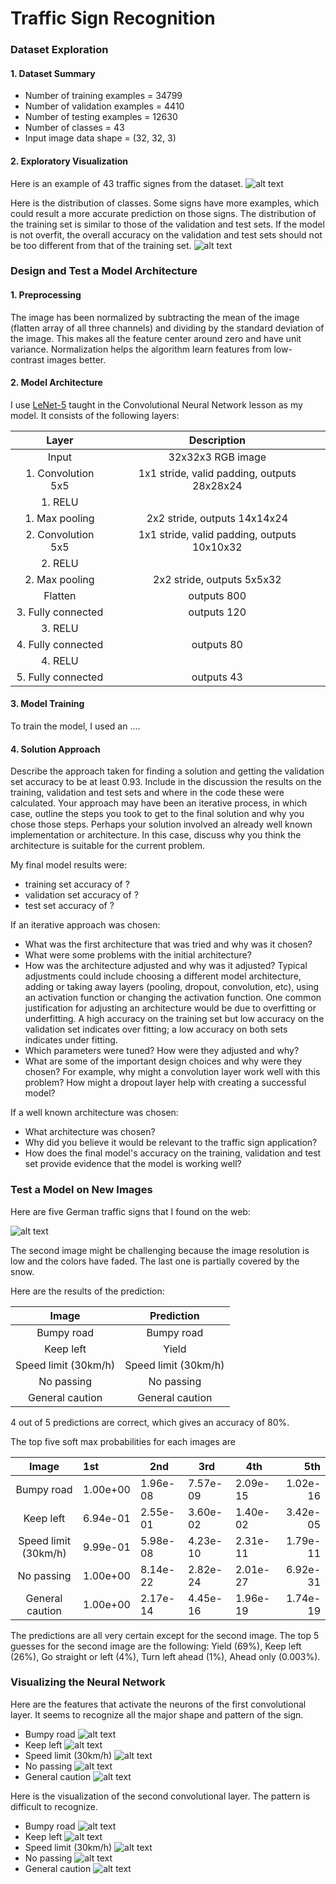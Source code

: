 # **Traffic Sign Recognition** 


### Dataset Exploration
#### 1. Dataset Summary 
* Number of training examples = 34799
* Number of validation examples = 4410
* Number of testing examples = 12630
* Number of classes = 43
* Input image data shape = (32, 32, 3)

#### 2. Exploratory Visualization 
Here is an example of 43 traffic signes from the dataset. 
![alt text](./images/sign.png "traffic signs")

Here is the distribution of classes. Some signs have more examples, which could result a more accurate prediction on those signs. The distribution of the training set is similar to those of the validation and test sets. If the model is not overfit, the overall accuracy on the validation and test sets should not be too different from that of the training set.
![alt text](./images/class_hist.png "histogram")

### Design and Test a Model Architecture

#### 1. Preprocessing
The image has been normalized by subtracting the mean of the image (flatten array of all three channels) and dividing by the standard deviation of the image. This makes all the feature center around zero and have unit variance. Normalization helps the algorithm learn features from low-contrast images better. 

#### 2. Model Architecture 
I use [LeNet-5](https://github.com/udacity/CarND-LeNet-Lab) taught in the Convolutional Neural Network lesson as my model. It consists of the following layers:

| Layer         		|     Description	        					| 
|:---------------------:|:---------------------------------------------:| 
| Input         	      	| 32x32x3 RGB image   							| 
| 1. Convolution 5x5     	| 1x1 stride, valid padding, outputs 28x28x24 	|
| 1. RELU					            |												|
| 1. Max pooling	      	  | 2x2 stride,  outputs 14x14x24 				|
| 2. Convolution 5x5	     | 1x1 stride, valid padding, outputs 10x10x32 |
| 2. RELU					            |												|
| 2. Max pooling	      	  | 2x2 stride,  outputs 5x5x32 				|
| Flatten              | outputs 800 |
| 3. Fully connected		    | outputs 120 |
| 3. RELU					            |												|
| 4. Fully connected		    | outputs 80 |
| 4. RELU					            |												|
| 5. Fully connected		    | outputs 43 | 


#### 3. Model Training

To train the model, I used an ....

#### 4. Solution Approach

Describe the approach taken for finding a solution and getting the validation set accuracy to be at least 0.93. Include in the discussion the results on the training, validation and test sets and where in the code these were calculated. Your approach may have been an iterative process, in which case, outline the steps you took to get to the final solution and why you chose those steps. Perhaps your solution involved an already well known implementation or architecture. In this case, discuss why you think the architecture is suitable for the current problem.

My final model results were:
* training set accuracy of ?
* validation set accuracy of ? 
* test set accuracy of ?

If an iterative approach was chosen:
* What was the first architecture that was tried and why was it chosen?
* What were some problems with the initial architecture?
* How was the architecture adjusted and why was it adjusted? Typical adjustments could include choosing a different model architecture, adding or taking away layers (pooling, dropout, convolution, etc), using an activation function or changing the activation function. One common justification for adjusting an architecture would be due to overfitting or underfitting. A high accuracy on the training set but low accuracy on the validation set indicates over fitting; a low accuracy on both sets indicates under fitting.
* Which parameters were tuned? How were they adjusted and why?
* What are some of the important design choices and why were they chosen? For example, why might a convolution layer work well with this problem? How might a dropout layer help with creating a successful model?

If a well known architecture was chosen:
* What architecture was chosen?
* Why did you believe it would be relevant to the traffic sign application?
* How does the final model's accuracy on the training, validation and test set provide evidence that the model is working well?
 

### Test a Model on New Images

Here are five German traffic signs that I found on the web:

![alt text](./images/new_images_5.png "new images")

The second image might be challenging because the image resolution is low and the colors have faded.  The last one is partially covered by the snow. 

Here are the results of the prediction:

| Image			              |     Prediction	        					| 
|:---------------------:|:---------------------------------------------:| 
| Bumpy road               | Bumpy road   									| 
| Keep left     		         | Yield 										|
| Speed limit (30km/h)					| Speed limit (30km/h)											|
| No passing               | No passing					 				|
| General caution			       | General caution     							|

4 out of 5 predictions are correct, which gives an accuracy of 80%.

The top five soft max probabilities for each images are

| Image			              |    1st    |    2nd    |    3rd    |    4th    |    5th   |    
|:---------------------:|:----------|-----------|-----------|-----------|---------:| 
| Bumpy road            | 1.00e+00  | 1.96e-08  | 7.57e-09  | 2.09e-15  | 1.02e-16 |
| Keep left             | 6.94e-01  | 2.55e-01  | 3.60e-02  | 1.40e-02  | 3.42e-05 |
| Speed limit (30km/h)  | 9.99e-01  | 5.98e-08  | 4.23e-10  | 2.31e-11  | 1.79e-11 |
| No passing            | 1.00e+00  | 8.14e-22  | 2.82e-24  | 2.01e-27  | 6.92e-31 |
| General caution       | 1.00e+00  | 2.17e-14  | 4.45e-16  | 1.96e-19  | 1.74e-19 |

The predictions are all very certain except for the second image.  The top 5 guesses for the second image are the following: Yield (69%), Keep left (26%), Go straight or left (4%), Turn left ahead (1%), Ahead only (0.003%).

### Visualizing the Neural Network
Here are the features that activate the neurons of the first convolutional layer. It seems to recognize all the major shape and pattern of the sign.

* Bumpy road
![alt text](./images/feature_1.jpg "features 1")
* Keep left
![alt text](./images/feature_2.jpg "features 2")
* Speed limit (30km/h)
![alt text](./images/feature_3.jpg "features 3")
* No passing
![alt text](./images/feature_4.jpg "features 4")
* General caution 
![alt text](./images/feature_5.jpg "features 5")

Here is the visualization of the second convolutional layer. The pattern is difficult to recognize. 
* Bumpy road
![alt text](./images/feature_6.jpg "features 6")
* Keep left
![alt text](./images/feature_7.jpg "features 7")
* Speed limit (30km/h)
![alt text](./images/feature_8.jpg "features 8")
* No passing
![alt text](./images/feature_9.jpg "features 9")
* General caution 
![alt text](./images/feature_10.jpg "features 10")
